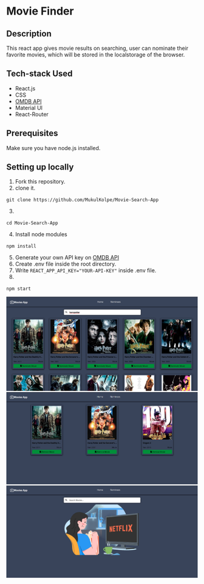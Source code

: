 # Movie Finder 

## Description
This react app gives movie results on searching, user can nominate their favorite movies, which will be stored in the localstorage of the browser.


## Tech-stack Used
- React.js
- CSS
- [OMDB API](https://www.omdbapi.com/)
- Material UI
- React-Router 


## Prerequisites

Make sure you have node.js installed.


## Setting up locally
1. Fork this repository.
2. clone it.
 ```
 git clone https://github.com/MukulKolpe/Movie-Search-App
 ```
3. 
 ```
 cd Movie-Search-App
 ```
4. Install node modules
 ```
 npm install
 ```
5. Generate your own API key on [OMDB API](https://www.omdbapi.com/)  
6. Create .env file inside the root directory.  
7. Write ```REACT_APP_API_KEY="YOUR-API-KEY"``` inside .env file.   
8. 
 ```
 npm start
 ```
 ![image alt](https://github.com/Mutthuram03/movie_finder/blob/eae2b14eab470eeaae8a7913b3114b60939f1b9f/Screenshot%202025-10-02%20163825.png) 
  ![image alt](https://github.com/Mutthuram03/movie_finder/blob/109155fac2bdf793b4449f032a571675d0747498/Screenshot%202025-10-02%20163850.png) 
   ![image alt](https://github.com/Mutthuram03/movie_finder/blob/109155fac2bdf793b4449f032a571675d0747498/Screenshot%202025-10-02%20165220.png) 
